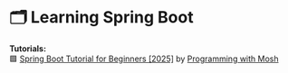 # 🗂️ Learning Spring Boot 

**Tutorials:**    
🟩 [Spring Boot Tutorial for Beginners [2025]](https://youtu.be/gJrjgg1KVL4) by [Programming with Mosh](https://www.youtube.com/@programmingwithmosh)

